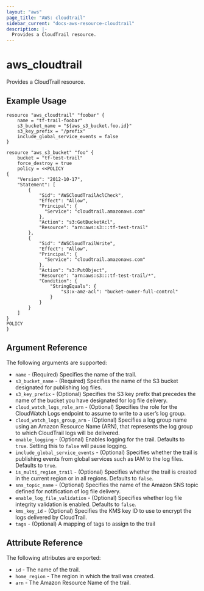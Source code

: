 ```yaml
---
layout: "aws"
page_title: "AWS: cloudtrail"
sidebar_current: "docs-aws-resource-cloudtrail"
description: |-
  Provides a CloudTrail resource.
---
```


# aws\_cloudtrail

Provides a CloudTrail resource.

## Example Usage
```
resource "aws_cloudtrail" "foobar" {
    name = "tf-trail-foobar"
    s3_bucket_name = "${aws_s3_bucket.foo.id}"
    s3_key_prefix = "/prefix"
    include_global_service_events = false
}

resource "aws_s3_bucket" "foo" {
    bucket = "tf-test-trail"
    force_destroy = true
    policy = <<POLICY
{
    "Version": "2012-10-17",
    "Statement": [
        {
            "Sid": "AWSCloudTrailAclCheck",
            "Effect": "Allow",
            "Principal": {
              "Service": "cloudtrail.amazonaws.com"
            },
            "Action": "s3:GetBucketAcl",
            "Resource": "arn:aws:s3:::tf-test-trail"
        },
        {
            "Sid": "AWSCloudTrailWrite",
            "Effect": "Allow",
            "Principal": {
              "Service": "cloudtrail.amazonaws.com"
            },
            "Action": "s3:PutObject",
            "Resource": "arn:aws:s3:::tf-test-trail/*",
            "Condition": {
                "StringEquals": {
                    "s3:x-amz-acl": "bucket-owner-full-control"
                }
            }
        }
    ]
}
POLICY
}
```

## Argument Reference

The following arguments are supported:

* `name` - (Required) Specifies the name of the trail.
* `s3_bucket_name` - (Required) Specifies the name of the S3 bucket designated for publishing log files.
* `s3_key_prefix` - (Optional) Specifies the S3 key prefix that precedes
    the name of the bucket you have designated for log file delivery.
* `cloud_watch_logs_role_arn` - (Optional) Specifies the role for the CloudWatch Logs
    endpoint to assume to write to a user’s log group.
* `cloud_watch_logs_group_arn` - (Optional) Specifies a log group name using an Amazon Resource Name (ARN),
    that represents the log group to which CloudTrail logs will be delivered.
* `enable_logging` - (Optional) Enables logging for the trail. Defaults to `true`.
    Setting this to `false` will pause logging.
* `include_global_service_events` - (Optional) Specifies whether the trail is publishing events
    from global services such as IAM to the log files. Defaults to `true`.
* `is_multi_region_trail` - (Optional) Specifies whether the trail is created in the current
    region or in all regions. Defaults to `false`.
* `sns_topic_name` - (Optional) Specifies the name of the Amazon SNS topic
    defined for notification of log file delivery.
* `enable_log_file_validation` - (Optional) Specifies whether log file integrity validation is enabled.
    Defaults to `false`.
* `kms_key_id` - (Optional) Specifies the KMS key ID to use to encrypt the logs delivered by CloudTrail.
* `tags` - (Optional) A mapping of tags to assign to the trail

## Attribute Reference

The following attributes are exported:

* `id` - The name of the trail.
* `home_region` - The region in which the trail was created.
* `arn` - The Amazon Resource Name of the trail.
